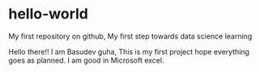 # hello-world
My first repository on github, My first step towards data science learning

Hello there!!
I am Basudev guha, This is my first project hope everything goes as planned.
I am good in Microsoft excel.
